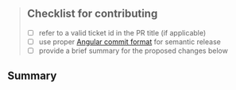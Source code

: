<!--prettier-ignore-start-->
[Angular commit format]: https://gist.github.com/brianclements/841ea7bffdb01346392c#type
<!--prettier-ignore-end-->

> ## Checklist for contributing
>
> - [ ] refer to a valid ticket id in the PR title (if applicable)
> - [ ] use proper [Angular commit format] for semantic release
> - [ ] provide a brief summary for the proposed changes below

## Summary
